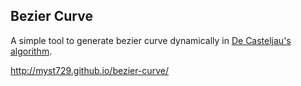 Bezier Curve
------------

A simple tool to generate bezier curve dynamically in [De Casteljau's algorithm](http://en.wikipedia.org/wiki/De_Casteljau's_algorithm).

http://myst729.github.io/bezier-curve/
